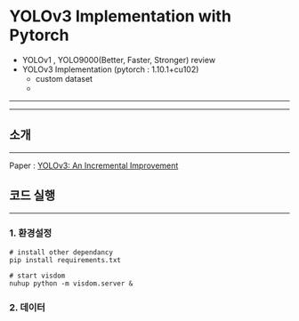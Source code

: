 # YOLOv3 Implementation with Pytorch

- YOLOv1 , YOLO9000(Better, Faster, Stronger) review
- YOLOv3 Implementation (pytorch : 1.10.1+cu102)
    - custom dataset 
    - 
---
---

## 소개
---
Paper : [YOLOv3: An Incremental Improvement](https://arxiv.org/pdf/1804.02767.pdf)


## 코드 실행
---
### 1. 환경설정

```shell
# install other dependancy
pip install requirements.txt

# start visdom
nuhup python -m visdom.server &
```

### 2. 데이터